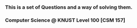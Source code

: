 ### This is a set of Questions and a way of solving them.

### Computer Science @ KNUST Level 100 [CSM 157]
